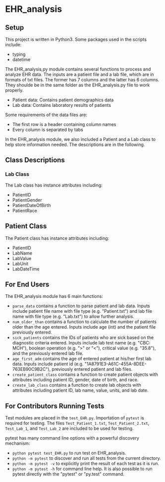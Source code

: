 # EHR_analysis
## Setup
This project is written in Python3. Some packages used in the scripts include:
- typing
- datetime

The EHR_analysis,py module contains several functions to process and analyze EHR data. The inputs are a patient file and a lab file, which are in formats of txt files. The former has 7 columns and the latter has 6 columns. They shoulde be in the same folder as the EHR_analysis.py file to work properly. 
- Patient data: Contains patient demographics data
- Lab data: Contains laboratory results of patients

Some requirements of the data files are:
- The first row is a header containing column names
- Every column is separated by tabs

In the EHR_analysis module, we also included a Patient and a Lab class to help store information needed. The descriptions are in the following.

## Class Descriptions
### Lab Class
The Lab class has instance attributes including:
- PatientID
- PatientGender
- PatientDateOfBirth
- PatientRace

## Patient Class
The Patient class has instance attributes including:
- PatientID
- LabName
- LabValue
- LabUnit
- LabDateTime

## For End Users
The EHR_analysis module has 6 main functions:
- `parse_data` contains a function to parse patient and lab data.
    Inputs include patient file name with file type (e.g. "Patient.txt") and lab file name with file type (e.g. "Lab.txt") to allow further analysis.
- `num_older_than` contains a function to calculate the number of patients older than the age entered.
    Inputs include age (int) and the patient file previously entered.
- `sick_patients` contains the IDs of patients who are sick based on the diagnostic criteria entered.
    Inputs include lab test name (e.g. "CBC: MCH"), boolean operation (e.g. ">" or "<"), critical value (e.g. "35.8"), and the previously entered lab file.
- `age_first_adm` contains the age of entered patient at his/her first lab data.
    Inputs include patient id (e.g. "1A8791E3-A61C-455A-8DEE-763EB90C9B2C"), previously entered patient and lab files.
- `create_patient_class` contains a function to create patient objects with attributes including patient ID, gender, date of birth, and race.
- `create_lab_class` contains a function to create lab objects with attributes including patient ID, lab name, value, units, and lab date.

## For Contributors Running Tests
Test modules are placed in the `test_EHR.py`. Importation of `pytest` is required for testing. The files `Test_Patient_1.txt`, `Test_Patient_2.txt`, `Test_Lab_1`, and `Test_Lab_2` are included to be used for testing.

pytest has many command line options with a powerful discovery mechanism:
- `python pytest test_EHR.py` to run test on EHR_analysis.
- `python -m pytest` to discover and run all tests from the current directory.
- `python -m pytest -v` to explicitly print the result of each test as it is run.
- `python -m pytest -h` for command line help.
It is also possible to run pytest directly with the "pytest" or "py.test" command.